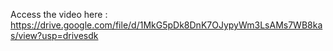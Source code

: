 Access the video here :
https://drive.google.com/file/d/1MkG5pDk8DnK7OJypyWm3LsAMs7WB8kas/view?usp=drivesdk
